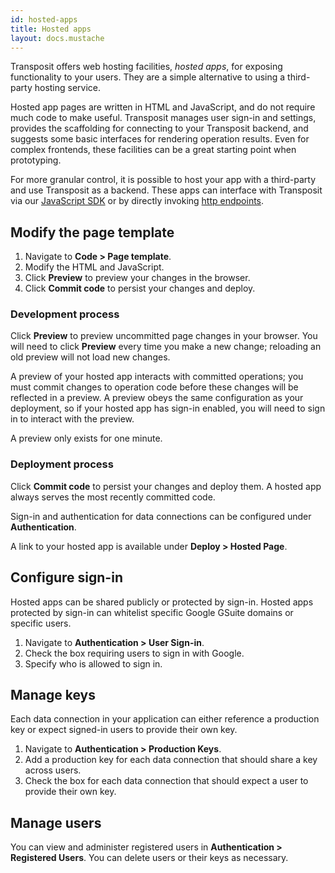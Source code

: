 ```yaml
---
id: hosted-apps
title: Hosted apps
layout: docs.mustache
---
```


Transposit offers web hosting facilities, _hosted apps_, for exposing functionality to your users. They are a simple alternative to using a third-party hosting service.

Hosted app pages are written in HTML and JavaScript, and do not require much code to make useful. Transposit manages user sign-in and settings, provides the scaffolding for connecting to your Transposit backend, and suggests some basic interfaces for rendering operation results. Even for complex frontends, these facilities can be a great starting point when prototyping.

For more granular control, it is possible to host your app with a third-party and use Transposit as a backend. These apps can interface with Transposit via our [JavaScript SDK](js-sdk.md) or by directly invoking [http endpoints](endpoints.md).

## Modify the page template

1. Navigate to **Code &gt; Page template**.
2. Modify the HTML and JavaScript.
3. Click **Preview** to preview your changes in the browser.
4. Click **Commit code** to persist your changes and deploy.

### Development process

Click **Preview** to preview uncommitted page changes in your browser. You will need to click **Preview** every time you make a new change; reloading an old preview will not load new changes.

A preview of your hosted app interacts with committed operations; you must commit changes to operation code before these changes will be reflected in a preview. A preview obeys the same configuration as your deployment, so if your hosted app has sign-in enabled, you will need to sign in to interact with the preview.

A preview only exists for one minute.

### Deployment process

Click **Commit code** to persist your changes and deploy them. A hosted app always serves the most recently committed code.

Sign-in and authentication for data connections can be configured under **Authentication**.

A link to your hosted app is available under **Deploy &gt; Hosted Page**.

## Configure sign-in

Hosted apps can be shared publicly or protected by sign-in. Hosted apps protected by sign-in can whitelist specific Google GSuite domains or specific users.

1. Navigate to **Authentication &gt; User Sign-in**.
2. Check the box requiring users to sign in with Google.
3. Specify who is allowed to sign in.

## Manage keys

Each data connection in your application can either reference a production key or expect signed-in users to provide their own key.

1. Navigate to **Authentication &gt; Production Keys**.
2. Add a production key for each data connection that should share a key across users.
3. Check the box for each data connection that should expect a user to provide their own key.

## Manage users

You can view and administer registered users in **Authentication &gt; Registered Users**. You can delete users or their keys as necessary.

